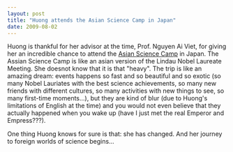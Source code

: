 ```yaml
---
layout: post
title: "Huong attends the Asian Science Camp in Japan"
date: 2009-08-02
---
```

Huong is thankful for her advisor at the time, Prof. Nguyen Ai Viet, for giving her an incredible chance to attend the [Asian Science Camp](https://www2.kek.jp/proffice/archives/feature/2009/ASC09.html) in Japan. The Assian Science Camp is like an asian version of the Lindau Nobel Laureate Meeting. She doesnot know that it is that "heavy". The trip is like an amazing dream: events happens so fast and so beautiful and so exotic (so many Nobel Lauriates with the best science achievements, so many new friends with different cultures, so many activities with new things to see, so many first-time moments...), but they are kind of blur (due to Huong's limitations of English at the time) and you would not even believe that they actually happened when you wake up (have I just met the real Emperor and Empress???).

One thing Huong knows for sure is that: she has changed. And her journey to foreign worlds of science begins...

